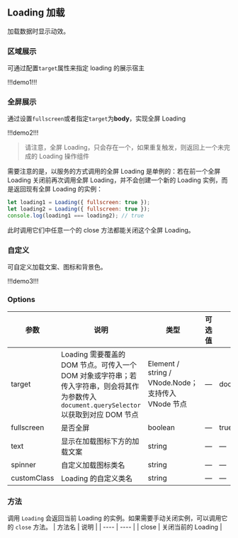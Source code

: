 ## Loading 加载

加载数据时显示动效。

### 区域展示

可通过配置`target`属性来指定 loading 的展示宿主

!!!demo1!!!

### 全屏展示

通过设置`fullscreen`或者指定`target`为**body**，实现全屏 Loading

!!!demo2!!!

> 请注意，全屏 Loading，只会存在一个，如果重复触发，则返回上一个未完成的 Loading 操作组件

需要注意的是，以服务的方式调用的全屏 Loading 是单例的：若在前一个全屏 Loading 关闭前再次调用全屏 Loading，并不会创建一个新的 Loading 实例，而是返回现有全屏 Loading 的实例：

```js
let loading1 = Loading({ fullscreen: true });
let loading2 = Loading({ fullscreen: true });
console.log(loading1 === loading2); // true
```

此时调用它们中任意一个的 close 方法都能关闭这个全屏 Loading。



### 自定义

可自定义加载文案、图标和背景色。

!!!demo3!!!

### Options

| 参数        | 说明                                                                                                                                       | 类型                                           | 可选值 | 默认值        |
| ----------- | ------------------------------------------------------------------------------------------------------------------------------------------ | ---------------------------------------------- | ------ | ------------- |
| target      | Loading 需要覆盖的 DOM 节点。可传入一个 DOM 对象或字符串；若传入字符串，则会将其作为参数传入 `document.querySelector`以获取到对应 DOM 节点 | Element / string / VNode.Node；支持传入 VNode 节点 | —      | document.body |
| fullscreen  | 是否全屏                                                                                                                                   | boolean                                        | —      | true          |
| text        | 显示在加载图标下方的加载文案                                                                                                               | string                                         | —      | —             |
| spinner     | 自定义加载图标类名                                                                                                                         | string                                         | —      | —             |
| customClass | Loading 的自定义类名                                                                                                                       | string                                         | —      | —             |

### 方法

调用 `Loading` 会返回当前 Loading 的实例。如果需要手动关闭实例，可以调用它的 `close` 方法。
| 方法名 | 说明 |
| ---- | ---- |
| close | 关闭当前的 Loading |
